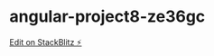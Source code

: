 # angular-project8-ze36gc

[Edit on StackBlitz ⚡️](https://stackblitz.com/edit/angular-project8-ze36gc)